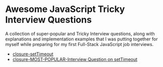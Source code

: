 # Awesome JavaScript Tricky Interview Questions

A collection of super-popular and Tricky Interview questions, along with explanations and implementation examples that I was putting together for myself while preparing for my first Full-Stack JavaScript job interviews.

- [closure-setTimeout](closure-setTimeout.js)
- [closure-MOST-POPULAR-Interview Question on setTimeout](closure-setTimeout-MOST-POPULAR.js)
